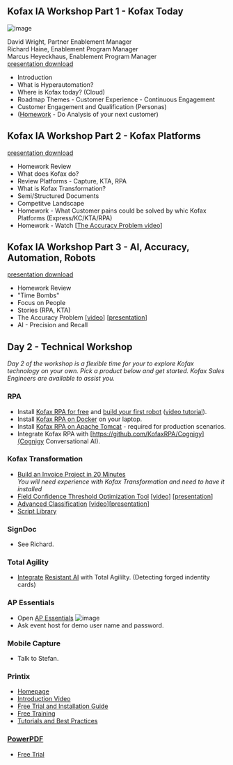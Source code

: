 ## Kofax IA Workshop Part 1 - Kofax Today
![image](https://user-images.githubusercontent.com/47416964/203927904-fe9b69aa-3652-4899-b411-5735366ab22a.png)

David Wright, Partner Enablement Manager  
Richard Haine, Enablement Program Manager  
Marcus Heyeckhaus, Enablement Program Manager  
[presentation download](https://github.com/KofaxRPA/PartnerSeminar/raw/main/Kofax%20Workshop%20231%20-%20Kofax%20Today.pptx)
* Introduction
* What is Hyperautomation?
* Where is Kofax today? (Cloud)
* Roadmap Themes - Customer Experience - Continuous Engagement
* Customer Engagement and Qualification (Personas)
 * ([Homework](HomeWork%201.md) - Do Analysis of your next customer)

## Kofax IA Workshop Part 2 - Kofax Platforms
[presentation download](https://github.com/KofaxRPA/PartnerSeminar/raw/main/Kofax%20Workshop%20%231%20-%20Kofax%20Today.pptx)
* Homework Review
* What does Kofax do?
* Review Platforms - Capture, KTA, RPA
* What is Kofax Transformation?
* Semi/Structured Documents
* Competitve Landscape
* Homework - What Customer pains could be solved by whic Kofax Platforms (Express/KC/KTA/RPA)
* Homework - Watch [[The Accuracy Problem video](https://kofax.app.bigtincan.com/pfiles/QNb0pzmX1Ov6oPrWVEmZiQhrhLijFlhzBGDyxjYan95Ldl27Kk/f/1039876035)]

## Kofax IA Workshop Part 3 - AI, Accuracy, Automation, Robots
[presentation download](https://github.com/KofaxRPA/PartnerSeminar/raw/main/Kofax%20Workshop%20%20%233%20-%20AI%20%26%20%20Accuracy%20with%20Kofax.pptx)
* Homework Review
* "Time Bombs"
* Focus on People
* Stories (RPA, KTA)
* The Accuracy Problem [[video](https://kofax.app.bigtincan.com/pfiles/QNb0pzmX1Ov6oPrWVEmZiQhrhLijFlhzBGDyxjYan95Ldl27Kk/f/1039876035)] [[presentation](https://kofax.app.bigtincan.com/pfiles/QNb0pzmX1Ov6oPrWVEmZiQhrhLijFlhzBGDyxjYan95Ldl27Kk/f/1039876036)]
* AI - Precision and Recall

## Day 2 - Technical Workshop
_Day 2 of the workshop is a flexible time for your to explore Kofax technology on your own. Pick a product below and get started. Kofax Sales Engineers are available to assist you._
### RPA
* Install [Kofax RPA for free](https://www.kofax.com/products/rpa/rpa-free-trial) and [build your first robot](https://www.kofax.com/-/media/files/e-books/en/ug_rpa-tutorial-guide-_en.pdf) ([video tutorial](https://www.kofax.com/eg/kofax-rpa-tutorials)).
* Install [Kofax RPA on Docker](https://github.com/KofaxRPA/Docker#readme) on your laptop.
* Install [Kofax RPA on Apache Tomcat](https://github.com/KofaxRPA/RPA-Best-Practices/wiki/Install-Kofax-RPA-11.3-on-Apache-Tomcat-on-Windows) - required for production scenarios.
* Integrate Kofax RPA with [https://github.com/KofaxRPA/Cognigy](Cognigy Conversational AI).
### Kofax Transformation
* [Build an Invoice Project in 20 Minutes](https://www.youtube.com/watch?v=bIDmLVHmJNM)  
_You will need experience with Kofax Transformation and need to have it installed_
* [Field Confidence Threshold Optimization Tool](https://github.com/KofaxTransformation/ThresholdOptimizer) [[video](https://kofax.app.bigtincan.com/lshare/0yM3m6XZokwa4evnprJA8dXTlfMiq82YjKl1LqPQ7Gbd9V5DNz)] [[presentation](https://kofax.app.bigtincan.com/pfiles/6e70dV9WRAQzDypokgVrimT9hnCof3iDgx5OLGX4nZaKmv13Pq)]
* [Advanced Classification](https://github.com/KofaxTransformation/KTScripts/blob/master/Custom%20Classification.md) [[video](https://kofax.app.bigtincan.com/pfiles/eo57XKl2mjWQrYwZRBnWibhoUwhVcrt58O4dDkJP1AzvnaGx0y/f/1040349747)][[presentation](https://kofax.app.bigtincan.com/pfiles/eo57XKl2mjWQrYwZRBnWibhoUwhVcrt58O4dDkJP1AzvnaGx0y/f/1040349748)]
* [Script Library](https://github.com/KofaxTransformation/KTScripts#readme)
### SignDoc
* See Richard.
### Total Agility
* [Integrate](https://smarthub.kofax.com/details/ai-document-fraud-detection-resistant) [Resistant AI](https://resistant.ai/) with Total Agililty. (Detecting forged indentity cards)
### AP Essentials
* Open [AP Essentials](https://kofaxdemo-au.readsoftonline.com/)
![image](https://user-images.githubusercontent.com/47416964/186334804-a9f09d84-a9f3-46a9-b73b-7b3d643a9cfd.png)
* Ask event host for demo user name and password.
### Mobile Capture
* Talk to Stefan.
### Printix
* [Homepage](https://www.kofax.com/products/printix)
* [Introduction Video](https://www.youtube.com/watch?v=kxyGyyCraSM&list=PLi3FuKp4jDflHznDGWYQfrrzjbm4xdOtj)
* [Free Trial and Installation Guide](https://manuals.printix.net/implementation)
* [Free Training](https://learn.kofax.com/course-details?course_id=844)
* [Tutorials and Best Practices](https://printix.net/partners/resource-center/video-library)
### [PowerPDF](https://www.kofax.com/products/power-pdf)
* [Free Trial](https://www.kofax.com/products/power-pdf/free-trials)
